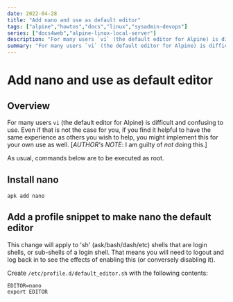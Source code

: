 ```yaml
---
date: 2022-04-28
title: "Add nano and use as default editor"
tags: ["alpine","howtos","docs","linux","sysadmin-devops"]
series: ["docs4web","alpine-linux-local-server"]
description: "For many users `vi` (the default editor for Alpine) is difficult and confusing to use."
summary: "For many users `vi` (the default editor for Alpine) is difficult and confusing to use."
---
```


# Add nano and use as default editor

## Overview

For many users `vi` (the default editor for Alpine) is difficult and confusing to use. Even if that is not the case for you, if you find it helpful to have the same experience as others you wish to help, you might implement this for your own use as well. \[_AUTHOR's NOTE_: I am guilty of _not_ doing this.]

As usual, commands below are to be executed as root.

## Install nano

``` shell
apk add nano
```

## Add a profile snippet to make nano the default editor

This change will apply to 'sh' (ask/bash/dash/etc) shells that are login shells, or sub-shells of a login shell. That means you will need to logout and log back in to see the effects of enabling this (or conversely disabling it).

Create `/etc/profile.d/default_editor.sh` with the following contents:

```shell
EDITOR=nano
export EDITOR
```
